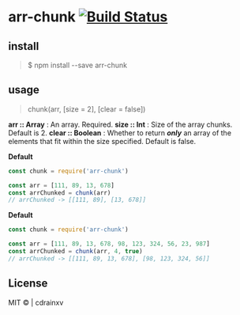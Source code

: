 # arr-chunk [![Build Status](https://travis-ci.org/cdrainxv/arr-chunk.svg?branch=master)](https://travis-ci.org/cdrainxv/arr-chunk)

## install

> $ npm install --save arr-chunk

## usage

> chunk(arr, [size = 2], [clear = false])

**arr :: Array** : An array. Required.
**size :: Int** : Size of the array chunks. Default is 2.
**clear :: Boolean** : Whether to return ***only*** an array of the
elements that fit within the size specified. Default is false.  

**Default**
```js
const chunk = require('arr-chunk')

const arr = [111, 89, 13, 678]
const arrChunked = chunk(arr)
// arrChunked -> [[111, 89], [13, 678]]
```

**Default**
```js
const chunk = require('arr-chunk')

const arr = [111, 89, 13, 678, 98, 123, 324, 56, 23, 987]
const arrChunked = chunk(arr, 4, true)
// arrChunked -> [[111, 89, 13, 678], [98, 123, 324, 56]]
```



## License
MIT &copy; | cdrainxv

